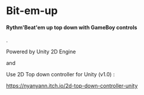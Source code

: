 # Bit-em-up
#### Rythm'Beat'em up top down with GameBoy controls

.

Powered by Unity 2D Engine

and

Use 2D Top down controller for Unity (v1.0) :

https://nyanyann.itch.io/2d-top-down-controller-unity
